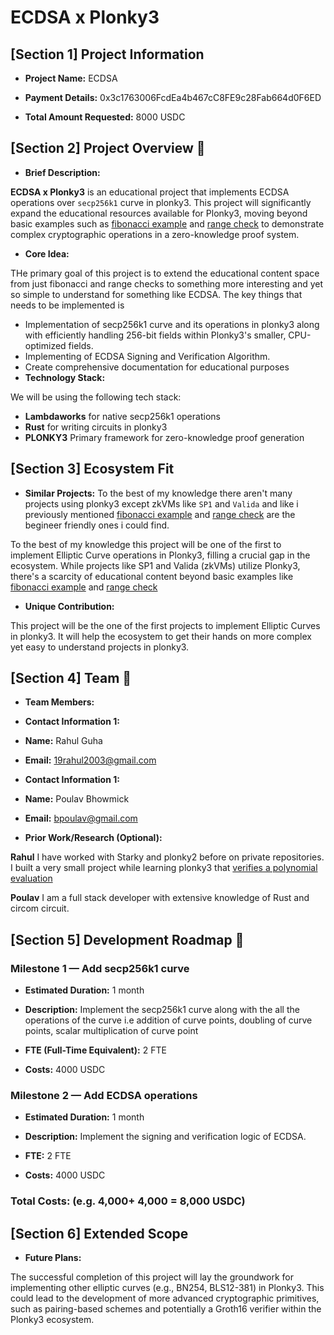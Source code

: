 
# ECDSA x Plonky3

## [Section 1] Project Information

  

-  **Project Name:** ECDSA

-  **Payment Details:** 0x3c1763006FcdEa4b467cC8FE9c28Fab664d0F6ED

-  **Total Amount Requested:** 8000 USDC

  

## [Section 2] Project Overview :page_facing_up:

  

-  **Brief Description:**

**ECDSA x Plonky3** is an educational project that implements ECDSA operations over `secp256k1` curve in plonky3. 
This project will significantly expand the educational resources available for Plonky3, moving beyond basic examples such as [fibonacci example](https://github.com/BrianSeong99/plonky3_fibonacci) and [range check](https://github.com/BrianSeong99/plonky3_rangecheck) to demonstrate complex cryptographic operations in a zero-knowledge proof system. 

-  **Core Idea:**

THe primary goal of this project is to extend the educational content space from just fibonacci and range checks to something more interesting and yet so simple to understand for something like ECDSA. 
The key things that needs to be implemented is 
- Implementation of secp256k1 curve and its operations in plonky3 along with efficiently handling 256-bit fields within Plonky3's smaller, CPU-optimized fields. 
- Implementing of ECDSA Signing and Verification Algorithm. 
- Create comprehensive documentation for educational purposes
-  **Technology Stack:**

We will be using the following tech stack:

- **Lambdaworks** for native secp256k1 operations 
- **Rust** for writing circuits in plonky3
- **PLONKY3** Primary framework for zero-knowledge proof generation

## [Section 3] Ecosystem Fit
-  **Similar Projects:** 
To the best of my knowledge there aren't many projects using plonky3 except zkVMs like `SP1` and `Valida` and like i previously mentioned [fibonacci example](https://github.com/BrianSeong99/plonky3_fibonacci) and [range check](https://github.com/BrianSeong99/plonky3_rangecheck) are the begineer friendly ones i could find.

To the best of my knowledge this project will be one of the first to implement Elliptic Curve operations in Plonky3, filling a crucial gap in the ecosystem. While projects like SP1 and Valida (zkVMs) utilize Plonky3, there's a scarcity of educational content beyond basic examples like [fibonacci example](https://github.com/BrianSeong99/plonky3_fibonacci) and [range check](https://github.com/BrianSeong99/plonky3_rangecheck) 

-  **Unique Contribution:**

This project will be the one of the first projects to implement Elliptic Curves in plonky3. It will help the ecosystem to get their hands on more complex yet easy to understand projects in plonky3.

  

## [Section 4] Team :busts_in_silhouette:

  

-  **Team Members:**

-  **Contact Information 1:**

-  **Name:** Rahul Guha

-  **Email:** 19rahul2003@gmail.com

-  **Contact Information 1:**

-  **Name:** Poulav Bhowmick

-  **Email:** bpoulav@gmail.com

  

-  **Prior Work/Research (Optional):**

**Rahul**
I have worked with Starky and plonky2 before on private repositories. 
I built a very small project while learning plonky3 that [verifies a polynomial evaluation](https://github.com/guha-rahul/Plonky3-polyVerifier)
  
**Poulav**
I am a full stack developer with extensive knowledge of Rust and circom circuit.  


## [Section 5] Development Roadmap :open_book:



### Milestone 1 — Add secp256k1 curve

  

-  **Estimated Duration:** 1 month 

-  **Description:** Implement the secp256k1 curve along with the all the operations of the curve i.e addition of curve points, doubling of curve points, scalar multiplication of curve point

-  **FTE (Full-Time Equivalent):** 2 FTE

-  **Costs:** 4000 USDC


### Milestone 2 — Add ECDSA operations


-  **Estimated Duration:** 1 month

-  **Description:** Implement the signing and verification logic of ECDSA.

-  **FTE:**  2 FTE

-  **Costs:** 4000 USDC

  
  ### Total Costs: (e.g. 4,000+ 4,000 = 8,000 USDC)

## [Section 6] Extended Scope


-  **Future Plans:**

The successful completion of this project will lay the groundwork for implementing other elliptic curves (e.g., BN254, BLS12-381) in Plonky3. This could lead to the development of more advanced cryptographic primitives, such as pairing-based schemes and potentially a Groth16 verifier within the Plonky3 ecosystem.
